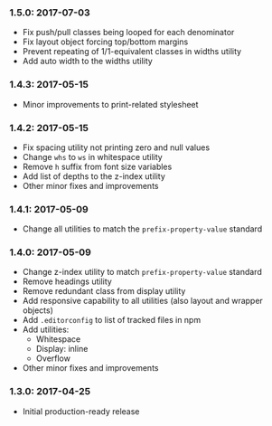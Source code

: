 ### 1.5.0: 2017-07-03

* Fix push/pull classes being looped for each denominator
* Fix layout object forcing top/bottom margins
* Prevent repeating of 1/1-equivalent classes in widths utility
* Add auto width to the widths utility


### 1.4.3: 2017-05-15

* Minor improvements to print-related stylesheet


### 1.4.2: 2017-05-15

* Fix spacing utility not printing zero and null values
* Change `whs` to `ws` in whitespace utility
* Remove `h` suffix from font size variables
* Add list of depths to the z-index utility
* Other minor fixes and improvements


### 1.4.1: 2017-05-09

* Change all utilities to match the `prefix-property-value` standard


### 1.4.0: 2017-05-09

* Change z-index utility to match `prefix-property-value` standard
* Remove headings utility
* Remove redundant class from display utility
* Add responsive capability to all utilities (also layout and wrapper objects)
* Add `.editorconfig` to list of tracked files in npm
* Add utilities:
    * Whitespace
    * Display: inline
    * Overflow
* Other minor fixes and improvements


### 1.3.0: 2017-04-25

* Initial production-ready release
